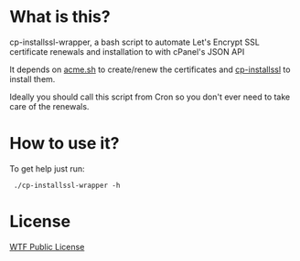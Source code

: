 # What is this?

cp-installssl-wrapper, a bash script to automate Let's Encrypt SSL certificate renewals and installation to with cPanel's JSON API

It depends on [acme.sh](https://github.com/Neilpang/acme.sh) to create/renew the certificates and [cp-installssl](https://github.com/juliogonzalez/cp-installssl) to install them.

Ideally you should call this script from Cron so you don't ever need to take care of the renewals.

# How to use it?

To get help just run:
```
 ./cp-installssl-wrapper -h
```

# License

[WTF Public License](http://www.wtfpl.net/)
